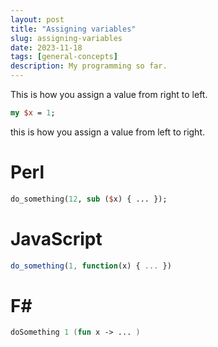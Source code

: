 ```yaml
---
layout: post
title: "Assigning variables"
slug: assigning-variables
date: 2023-11-18
tags: [general-concepts]
description: My programming so far.
---
```


This is how you assign a value from right to left.

```perl
my $x = 1;
```

this is how you assign a value from left to right.

# Perl

```perl
do_something(12, sub ($x) { ... });
```

# JavaScript

```js
do_something(1, function(x) { ... })
```

# F#

```fsharp
doSomething 1 (fun x -> ... )
```
